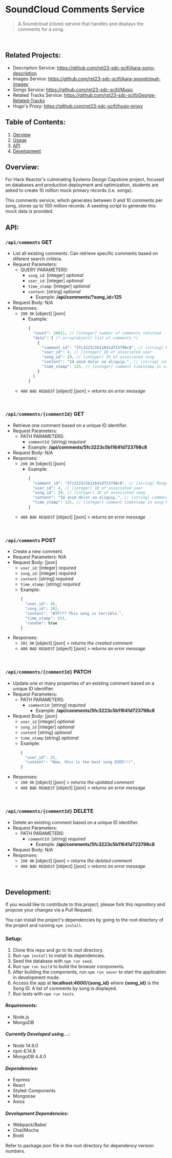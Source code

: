 # SoundCloud Comments Service

> A Soundcloud (clone) service that handles and displays the comments for a song.

&nbsp;

## Related Projects:

- Description Service: https://github.com/rpt23-sdc-scifi/kara-song-description
- Images Service: https://github.com/rpt23-sdc-scifi/kara-soundcloud-images
- Songs Service: https://github.com/rpt23-sdc-scifi/Music
- Related Tracks Service: https://github.com/rpt23-sdc-scifi/George-Related-Tracks
- Hugo's Proxy: https://github.com/rpt23-sdc-scifi/hugo-proxy

## Table of Contents:

1. [Oerview](#overview)
1. [Usage](#usage)
1. [API](#api)
1. [Development](#development)

## Overview:

For Hack Reactor's culminating Systems Design Capstone project, focused on databases and production deployment and optimization, students are asked to create 10 million mock primary records (i.e. songs).

This comments service, which generates between 0 and 10 comments per song, stores up to 100 million records. A seeding script to generate this mock data is provided.

## API:

### `/api/comments` GET

- List all existing comments. Can retrieve specific comments based on diferent search critiera.
- Request Parameters:
  - QUERY PARAMETERS:
    - `song_id`: [integer] *optional*
    - `user_id`: [integer] *optional*
    - `time_stamp`: [integer] *optional*
    - `content`: [string] *optional*
      - Example: **/api/comments/?song_id=125**
- Request Body: N/A
- Responses:
  - `200 OK` [object] [json]
    - Example:
      ```javascript
      {
        "count": 20011, // [integer] number of comments returned
        "data": [ /* array[object] list of comments */
          {
            "comment_id": "5fc3223c5b11641d723798c8", // [string] Mongo ObjectID; unique identifier
            "user_id": 4, // [integer] ID of associated user
            "song_id": 29, // [integer] ID of associated song
            "content": "Id anim dolor ea aliquip.", // [string] comment text
            "time_stamp": 125, // [integer] comment timestamp in song by seconds
          }
        ]
      }
      ```
  - `400 BAD REQUEST` [object] [json] > *returns an error message*

&nbsp;

### `/api/comments/{commentId}` GET

- Retrieve one comment based on a unique ID identifier.
- Request Parameters:
  - PATH PARAMETERS:
    - `commentId`: [string] *required*
    - Example: **/api/comments/5fc3223c5b11641d723798c8**
- Request Body: N/A
- Responses:
  - `200 OK` [object] [json]
    - Example:
      ```javascript
      {
        "comment_id": "5fc3223c5b11641d723798c8", // [string] Mongo ObjectID; unique identifier
        "user_id": 4, // [integer] ID of associated user
        "song_id": 29, // [integer] ID of associated song
        "content": "Id anim dolor ea aliquip.", // [string] comment text
        "time_stamp": 125, // [integer] comment timestamp in song by seconds
      }
      ```
  - `400 BAD REQUEST` [object] [json] > *returns an error message*

&nbsp;

### `/api/comments` POST
- Create a new comment.
- Request Parameters: N/A
- Request Body: [json]
    - `user_id`: [integer] *required*
    - `song_id`: [integer] *required*
    - `content`: [string] *required*
    - `time_stamp`: [string] *required*
  - Example:
    ```javascript
    {
      "user_id": 45,
      "song_id": 182,
      "content": "WTF??? This song is terrible.",
      "time_stamp": 333,
      "random": true
    }
    ```
- Responses:
  - `201 OK` [object] [json] > *returns the created comment*
  - `400 BAD REQUEST` [object] [json] > *returns an error message*

&nbsp;

### `/api/comments/{commentId}` PATCH
- Update one or many properties of an existing comment based on a unique ID identifier.
- Request Parameters:
  - PATH PARAMETERS:
    - `commentId`: [string] *required*
        - Example: **/api/comments/5fc3223c5b11641d723798c8**
- Request Body: [json]
    - `user_id` [integer] *optional*
    - `song_id` [integer] *optional*
    - `content` [string] *optional*
    - `time_stamp` [string] *optional*
  - Example:
    ```javascript
    {
      "user_id": 35,
      "content": "Wow, this is the best song EVER!!!",
    }
    ```
- Responses:
  - `200 OK` [object] [json] > *returns the updated comment*
  - `400 BAD REQUEST` [object] [json] > *returns an error message*

&nbsp;

### `/api/comments/{commentId}` DELETE
- Delete an existing comment based on a unique ID identifier.
- Request Parameters:
  - PATH PARAMETERS:
    - `commentId`: [string] *required*
      - Example: **/api/comments/5fc3223c5b11641d723798c8**
- Request Body: N/A
- Responses:
  - `200 OK` [object] [json] > *returns the deleted comment*
  - `400 BAD REQUEST` [object] [json] > *returns an error message*

&nbsp;

## Development:

If you would like to contribute to this project, please fork this repository and propose your changes via a Pull Request.

You can install the project's dependencies by going to the root directory of the project and running `npm install`.

### Setup:

1. Clone this repo and go to its root directory.
1. Run `npm install` to install its dependencies.
1. Seed the database with `npm run seed`.
1. Run `npm run build` to build the browser components.
1. After building the components, run `npm run sever` to start the application in development mode.
1. Access the app at **localhost:4000/{song_id}** where **{song_id}** is the Song ID. A list of comments by song is displayed.
1. Run tests with `npm run tests`.

#### _Requirements_:

- Node.js
- MongoDB

#### _Currently Developed using..._:

- Node 14.9.0
- npm 6.14.8
- MongoDB 4.4.0

#### _Dependencies_:

- Express
- React
- Styled-Components
- Mongoose
- Axios

#### _Development Dependencies_:

- Webpack/Babel
- Chai/Mocha
- Brotli

Refer to package.json file in the root directory for dependency version numbers.
